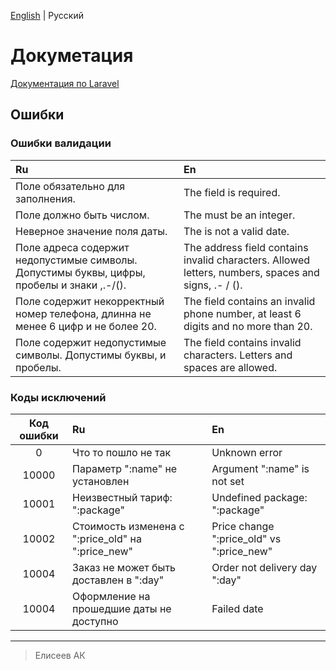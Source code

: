[English](https://github.com/cs-eliseev/laravel-calculator-example/blob/master/src/README.md) | Русский

Докуметация
=======

[Документация по Laravel](https://laravel.com/docs)

## Ошибки

### Ошибки валидации

|Ru|En|
|:---|:---|
|Поле обязательно для заполнения.|The field is required.|
|Поле должно быть числом.|The must be an integer.|
|Неверное значение поля даты.|The is not a valid date.|
|Поле адреса содержит недопустимые символы. Допустимы буквы, цифры, пробелы и знаки ,.-/().|The address field contains invalid characters. Allowed letters, numbers, spaces and signs, .- / ().|
|Поле содержит некорректный номер телефона, длинна не менее 6 цифр и не более 20.|The field contains an invalid phone number, at least 6 digits and no more than 20.|
|Поле содержит недопустимые символы. Допустимы буквы, и пробелы.|The field contains invalid characters. Letters and spaces are allowed.|

### Коды исключений

|Код ошибки|Ru|En|
|:---:|:---|:---|
|0|Что то пошло не так|Unknown error|
|10000|Параметр ":name" не установлен|Argument ":name" is not set|
|10001|Неизвестный тариф: ":package"|Undefined package: ":package"|
|10002|Стоимость изменена с ":price_old" на ":price_new"|Price change ":price_old" vs ":price_new"|
|10004|Заказ не может быть доставлен в ":day"|Order not delivery day ":day"|
|10004|Оформление на прошедшие даты не доступно|Failed date|


***

> Елисеев АК
